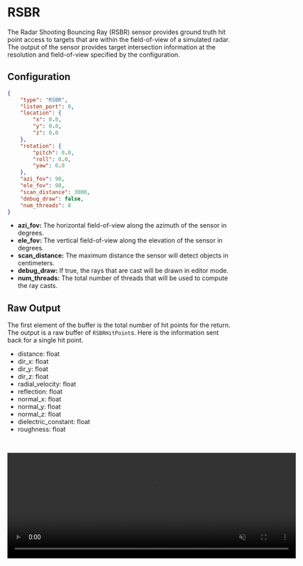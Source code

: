# RSBR  

The Radar Shooting Bouncing Ray (RSBR) sensor provides ground truth hit point access to targets that are within the field-of-view of a simulated radar. The output of the sensor provides target intersection information at the resolution and field-of-view specified by the configuration. 

## Configuration

``` json
{
    "type": "RSBR",
    "listen_port": 0,
    "location": {
        "x": 0.0,
        "y": 0.0,
        "z": 0.0
    },
    "rotation": {
        "pitch": 0.0,
        "roll": 0.0,
        "yaw": 0.0
    },
    "azi_fov": 90,
    "ele_fov": 90,
    "scan_distance": 3000,
    "debug_draw": false,
    "num_threads": 8
}
```

 - **azi_fov:** The horizontal field-of-view along the azimuth of the sensor in degrees.
 - **ele_fov:** The vertical field-of-view along the elevation of the sensor in degrees.
 - **scan_distance:** The maximum distance the sensor will detect objects in centimeters.
 - **debug_draw:** If true, the rays that are cast will be drawn in editor mode.
 - **num_threads:** The total number of threads that will be used to compute the ray casts.

## Raw Output

The first element of the buffer is the total number of hit points for the return. The output is a raw buffer of `RSBRHitPoint`s. Here is the information sent back for a single hit point.

- distance: float
- dir_x: float
- dir_y: float
- dir_z: float
- radial_velocity: float
- reflection: float
- normal_x: float
- normal_y: float
- normal_z: float
- dielectric_constant: float
- roughness: float

<p>&nbsp;</p>

<div class="img_container">
  <video width=650px height=238px class="border" muted autoplay loop>
    <source src="https://cdn.monodrive.io/readthedocs/rsbr.mp4" type="video/mp4">
  </video>
</div> 

<p>&nbsp;</p>